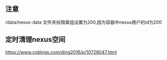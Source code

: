 ## 注意
/data/nexus-data 文件夹权限属组设置为200,因为容器中nexus用户的id为200

## 定时清理nexus空间
https://www.cnblogs.com/ding2016/p/10726047.html
